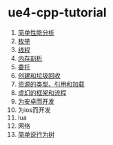 # ue4-cpp-tutorial
 
1. [简单性能分析](/Lesson_Stat/)
2. [枚举](/Lesson_Enum/)
3. [线程](/Lesson_Thread/)
4. [内存剖析](/Lesson_Memory/)
5. [委托](/Lesson_Delegate/)
6. [创建和垃圾回收](/Lesson_GarbageCollection/)
7. [资源的类型、引用和加载](/Lesson_Load/)
8. [虚幻的框架和流程](/Lesson_Workframe/)
9. [为安卓而开发](/Lesson_Android/)
10. 为ios而开发
11. lua
12. 网络
13. [简单说行为树](/Lesson_BehaviorTree/)